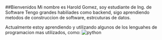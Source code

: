 ##Bienvenidos
Mi nombre es Harold Gomez, soy estudiante de Ing. de Software
Tengo grandes habiliades como backend, sigo aprendiendo metodos de construccion de software, estrcuturas de datos.

Actualmente estoy aprendiendo y utilizando algunos de los lenguahes de programacion mas utilizados, como:
![python](https://th.bing.com/th/id/R.8c1719d731849436c9b734d7d65e9558?rik=bSbWm6hjVbDSPg&riu=http%3a%2f%2fpluspng.com%2fimg-png%2fpython-logo-png-big-image-png-2400.png&ehk=QVy%2f7oOiTJ16YDb0ys7dyNAHnvvwPX1WAaD7AvoVnTU%3d&risl=&pid=ImgRaw&r=0)
